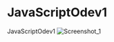 # JavaScriptOdev1
JavaScriptOdev1
![Screenshot_1](https://github.com/UygarYildiz/JavaScriptOdev1/assets/134080560/2d696d0d-ad7e-400e-be49-09baf15e3a20)
